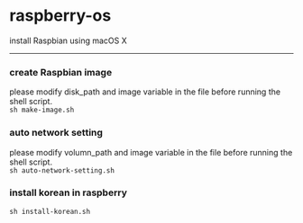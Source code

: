# raspberry-os
install Raspbian using macOS X

***

### create Raspbian image
please modify disk_path and image variable in the file before running the shell script.  
```sh make-image.sh```  



### auto network setting 
please modify volumn_path and image variable in the file before running the shell script.  
```sh auto-network-setting.sh```   

### install korean in raspberry
```sh install-korean.sh```
